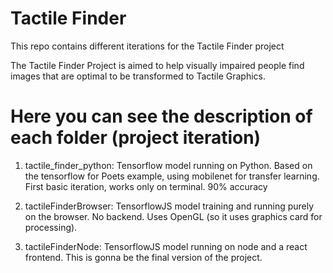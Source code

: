 # Tactile Finder

This repo contains different iterations for the Tactile Finder project

The Tactile Finder Project is aimed to help visually impaired people find images that are optimal to be transformed to Tactile Graphics.

# Here you can see the description of each folder (project iteration)

1. tactile_finder_python: Tensorflow model running on Python. Based on the tensorflow for Poets example, using mobilenet for transfer learning. First basic iteration, works only on terminal. 90% accuracy

2. tactileFinderBrowser: TensorflowJS model training and running purely on the browser. No backend. Uses OpenGL (so it uses graphics card for processing).

3. tactileFinderNode: TensorflowJS model running on node and a react frontend. This is gonna be the final version of the project.
